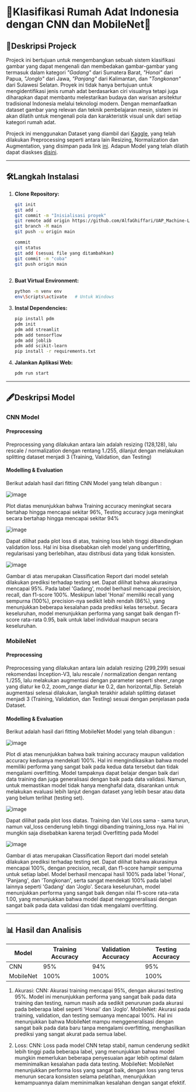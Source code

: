 # 💫Klasifikasi Rumah Adat Indonesia dengan CNN dan MobileNet💫

## 🧷Deskripsi Projeck

Projeck ini bertujuan untuk mengembangkan sebuah sistem klasifikasi gambar yang dapat mengenali dan membedakan gambar-gambar yang termasuk dalam kategori *"Gadang"* dari Sumatera Barat, *"Honai"* dari Papua, *"Jonglo"* dari Jawa, *"Panjang"* dari Kalimantan, dan *"Tongkonan"* dari Sulawesi Selatan. Proyek ini tidak hanya bertujuan untuk mengidentifikasi jenis rumah adat berdasarkan ciri visualnya tetapi juga diharapkan dapat membantu melestarikan budaya dan warisan arsitektur tradisional Indonesia melalui teknologi modern. Dengan memanfaatkan dataset gambar yang relevan dan teknik pembelajaran mesin, sistem ini akan dilatih untuk mengenali pola dan karakteristik visual unik dari setiap kategori rumah adat. 

Projeck ini menggunakan Dataset yang diambil dari [Kaggle](https://www.kaggle.com/datasets/rariffirmansah/rumah-adat), yang telah dilakukan Preprocessing seperti antara lain Resizing, Normalization dan  Augmentation, yang disimpan pada link [ini](https://drive.google.com/drive/folders/1PUx-3EpQFIIxOXHD52Pk1Y1s8KCF5SVZ?usp=drive_link). Adapun Model yang telah dilatih dapat diaskses [disini](https://drive.google.com/drive/folders/15b_OdgaOHIArKq-llL0N_4vj2k9QGTFG?usp=sharing).

---

## 🛠️Langkah Instalasi
1. **Clone Repository:**
   ```bash
   git init
   git add .
   git commit -m "Inisialisasi proyek"
   git remote add origin https://github.com/AlfaGhiffari/UAP_Machine-Learning.git
   git branch -M main
   git push -u origin main

   commit
   git status
   git add (sesuai file yang ditambahkan)
   git commit -m "coba"
   git push origin main
  
   ```

2. **Buat Virtual Environment:**
   ```bash
   python -m venv env
   env\Scripts\activate   # Untuk Windows
   ```

3. **Instal Dependencies:**
   ```bash
   pip install pdm
   pdm init
   pdm add streamlit
   pdm add tensorflow
   pdm add joblib
   pdm add scikit-learn
   pip install -r requirements.txt
   ```

4. **Jalankan Aplikasi Web:**
   ```bash
   pdm run start
   ```
---

## 🖋️Deskripsi Model
### CNN Model
#### Preprocessing
Preprocessing yang dilakukan antara lain adalah resizing (128,128), lalu rescale / normalization dengan rentang 1./255, dilanjut dengan melakukan splitting dataset menjadi 3 (Training, Validation, dan Testing)

#### Modelling & Evaluation
Berikut adalah hasil dari fitting CNN Model yang telah dibangun :

![image](https://github.com/user-attachments/assets/190b53e9-950c-465d-bbd3-f23f4a1931b3)

Plot diatas menunjukkan bahwa Training accuracy meningkat secara bertahap hingga mencapai sekitar 96%, Testing accuracy juga meningkat secara bertahap hingga mencapai sekitar 94%

![image](https://github.com/user-attachments/assets/ff4b4f8d-5e7a-4a28-8397-1000cb35cdc0)

Dapat dilihat pada plot loss di atas, training loss lebih tinggi dibandingkan validation loss. Hal ini bisa disebabkan oleh model yang underfitting, regularisasi yang berlebihan, atau distribusi data yang tidak konsisten.

![image](https://github.com/user-attachments/assets/46b5cda0-435a-42d2-b3d4-e5709b827676)

Gambar di atas merupakan Classification Report dari model setelah dilakukan prediksi terhadap testing set. Dapat dilihat bahwa akurasinya mencapai 95%. Pada label 'Gadang', model berhasil mencapai precision, recall, dan f1-score 100%. Meskipun label 'Honai' memiliki recall yang sempurna (100%), precision-nya sedikit lebih rendah (86%), yang menunjukkan beberapa kesalahan pada prediksi kelas tersebut. Secara keseluruhan, model menunjukkan performa yang sangat baik dengan f1-score rata-rata 0.95, baik untuk label individual maupun secara keseluruhan.

### MobileNet
#### Preprocessing
Preprocessing yang dilakukan antara lain adalah resizing (299,299) sesuai rekomendasi Inception-V3, lalu rescale / normalization dengan rentang 1./255, lalu melakukan augmentasi dengan parameter seperti sheer_range yang diatur ke 0.2, zoom_range diatur ke 0.2, dan horizontal_flip. Setelah augmentasi selesai dilakukan, langkah terakhir adalah splitting dataset menjadi 3 (Training, Validation, dan Testing) sesuai dengan penjelasan pada Dataset.

#### Modelling & Evaluation
Berikut adalah hasil dari fitting MobileNet Model yang telah dibangun :

![image](https://github.com/user-attachments/assets/fbf2dd15-c02f-4557-b8f5-9342cb64bc8a)

Plot di atas menunjukkan bahwa baik training accuracy maupun validation accuracy keduanya mendekati 100%. Hal ini mengindikasikan bahwa model memiliki performa yang sangat baik pada kedua data tersebut dan tidak mengalami overfitting. Model tampaknya dapat belajar dengan baik dari data training dan juga generalisasi dengan baik pada data validasi. Namun, untuk memastikan model tidak hanya menghafal data, disarankan untuk melakukan evaluasi lebih lanjut dengan dataset yang lebih besar atau data yang belum terlihat (testing set).

![image](https://github.com/user-attachments/assets/ba5e99d8-a3e6-491a-9e49-48d6cdece493)

Dapat dilihat pada plot loss diatas. Training dan Val Loss sama - sama turun, namun val_loss cenderung lebih tinggi dibanding training_loss nya. Hal ini mungkin saja disebabkan karena terjadi Overfitting pada Model

![image](https://github.com/user-attachments/assets/220aa91a-018e-46ba-95e3-d9900b55369b)

Gambar di atas merupakan Classification Report dari model setelah dilakukan prediksi terhadap testing set. Dapat dilihat bahwa akurasinya mencapai 100%, dengan precision, recall, dan f1-score hampir sempurna untuk setiap label. Model berhasil mencapai hasil 100% pada label 'Honai', 'Panjang', dan 'Tongkonan', serta sangat mendekati 100% pada label lainnya seperti 'Gadang' dan 'Joglo'. Secara keseluruhan, model menunjukkan performa yang sangat baik dengan nilai f1-score rata-rata 1.00, yang menunjukkan bahwa model dapat menggeneralisasi dengan sangat baik pada data validasi dan tidak mengalami overfitting.

---

## 📊 Hasil dan Analisis

| Model      | Training Accuracy | Validation Accuracy | Testing Accuracy |
|------------|-------------------|---------------------|------------------|
| CNN        |       95%         |         94%         |       95%        |
| MobileNet  |       100%        |         100%        |       100%       |

1. Akurasi:
   CNN:
   Akurasi training mencapai 95%, dengan akurasi testing 95%. Model ini menunjukkan performa yang sangat baik pada data training dan testing, namun masih ada sedikit penurunan pada akurasi pada beberapa label seperti 'Honai' dan 'Joglo'.
   MobileNet:
   Akurasi pada training, validation, dan testing semuanya mencapai 100%. Hal ini menunjukkan bahwa MobileNet mampu menggeneralisasi dengan sangat baik pada data baru tanpa mengalami overfitting, menghasilkan prediksi yang sangat akurat pada semua label.
   
2. Loss:
   CNN:
   Loss pada model CNN tetap stabil, namun cenderung sedikit lebih tinggi pada beberapa label, yang menunjukkan bahwa model mungkin memerlukan beberapa penyesuaian agar lebih optimal dalam meminimalkan kesalahan pada data testing.
   MobileNet:
   MobileNet menunjukkan performa loss yang sangat baik, dengan loss yang terus menurun secara konsisten selama pelatihan, menunjukkan kemampuannya dalam meminimalkan kesalahan dengan sangat efektif.




